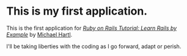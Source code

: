 # This is my first application.

This is the first application for
[*Ruby on Rails Tutorial: Learn Rails by Example*](http://railstutorial.org/) 
by [Michael Hartl](http://michaelhartl.com/).

I'll be taking liberties with the coding as I go forward, adapt or perish.

